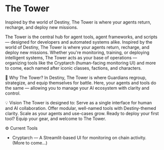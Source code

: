 # The Tower
Inspired by the world of Destiny, The Tower is where your agents return, recharge, and deploy new missions.

The Tower is the central hub for agent tools, agent frameworks, and scripts — designed for developers and automated systems alike. Inspired by the world of Destiny, The Tower is where your agents return, recharge, and deploy new missions.
Whether you're monitoring, training, or deploying intelligent systems, The Tower acts as your base of operations — organizing tools like the Cryptarch (human-facing monitoring UI) and more to come, each named after iconic classes, factions, and characters.

🌌 Why The Tower?
In Destiny, The Tower is where Guardians regroup, strategize, and equip themselves for battle. Here, your agents and tools do the same — allowing you to manage your AI ecosystem with clarity and control.

💡 Vision
The Tower is designed to:
Serve as a single interface for human and AI collaboration.
Offer modular, well-named tools with Destiny-themed clarity.
Scale as your agents and use-cases grow.
Ready to deploy your first tool? Equip your gear, and welcome to The Tower.

⚙️ Current Tools
- Cryptarch — A Streamlit-based UI for monitoring on chain activity.
(More to come...)

